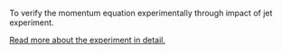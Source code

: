 

To verify the momentum equation experimentally through impact of jet experiment. 

[Read more about the experiment in detail.](docs/9.Jets.pdf)
